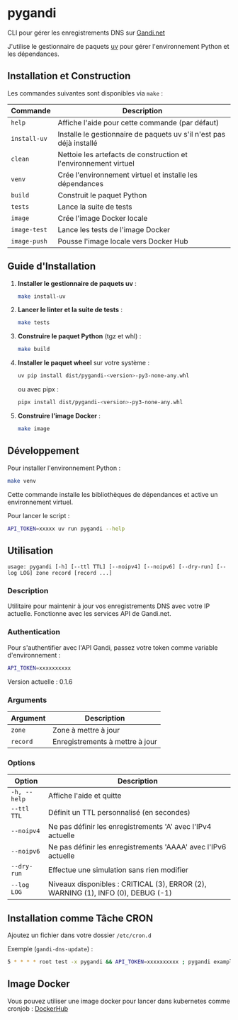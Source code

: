 # pygandi

CLI pour gérer les enregistrements DNS sur [Gandi.net](https://gandi.net/)

J'utilise le gestionnaire de paquets [uv](https://docs.astral.sh/uv/) pour gérer l'environnement Python et les dépendances.

## Installation et Construction

Les commandes suivantes sont disponibles via `make` :

| Commande | Description |
|----------|-------------|
| `help` | Affiche l'aide pour cette commande (par défaut) |
| `install-uv` | Installe le gestionnaire de paquets uv s'il n'est pas déjà installé |
| `clean` | Nettoie les artefacts de construction et l'environnement virtuel |
| `venv` | Crée l'environnement virtuel et installe les dépendances |
| `build` | Construit le paquet Python |
| `tests` | Lance la suite de tests |
| `image` | Crée l'image Docker locale |
| `image-test` | Lance les tests de l'image Docker |
| `image-push` | Pousse l'image locale vers Docker Hub |

## Guide d'Installation

1. **Installer le gestionnaire de paquets uv** :
   ```bash
   make install-uv
   ```

2. **Lancer le linter et la suite de tests** :
   ```bash
   make tests
   ```

3. **Construire le paquet Python** (tgz et whl) :
   ```bash
   make build
   ```

4. **Installer le paquet wheel** sur votre système :
   ```bash
   uv pip install dist/pygandi-<version>-py3-none-any.whl
   ```
   ou avec pipx :
   ```bash
   pipx install dist/pygandi-<version>-py3-none-any.whl
   ```

5. **Construire l'image Docker** :
   ```bash
   make image
   ```

## Développement

Pour installer l'environnement Python :
```bash
make venv
```

Cette commande installe les bibliothèques de dépendances et active un environnement virtuel.

Pour lancer le script :
```bash
API_TOKEN=xxxxx uv run pygandi --help
```

## Utilisation

```
usage: pygandi [-h] [--ttl TTL] [--noipv4] [--noipv6] [--dry-run] [--log LOG] zone record [record ...]
```

### Description

Utilitaire pour maintenir à jour vos enregistrements DNS avec votre IP actuelle.
Fonctionne avec les services API de Gandi.net.

### Authentication

Pour s'authentifier avec l'API Gandi, passez votre token comme variable d'environnement :
```bash
API_TOKEN=xxxxxxxxxx
```

Version actuelle : 0.1.6

### Arguments

| Argument | Description |
|----------|-------------|
| `zone` | Zone à mettre à jour |
| `record` | Enregistrements à mettre à jour |

### Options

| Option | Description |
|--------|-------------|
| `-h, --help` | Affiche l'aide et quitte |
| `--ttl TTL` | Définit un TTL personnalisé (en secondes) |
| `--noipv4` | Ne pas définir les enregistrements 'A' avec l'IPv4 actuelle |
| `--noipv6` | Ne pas définir les enregistrements 'AAAA' avec l'IPv6 actuelle |
| `--dry-run` | Effectue une simulation sans rien modifier |
| `--log LOG` | Niveaux disponibles : CRITICAL (3), ERROR (2), WARNING (1), INFO (0), DEBUG (-1) |

## Installation comme Tâche CRON

Ajoutez un fichier dans votre dossier `/etc/cron.d`

Exemple (`gandi-dns-update`) :
```bash
5 * * * * root test -x pygandi && API_TOKEN=xxxxxxxxxx ; pygandi example.com www subdomain1 subdomain2
```

## Image Docker

Vous pouvez utiliser une image docker pour lancer dans kubernetes comme cronjob :
[DockerHub](https://hub.docker.com/repository/docker/freuds2k/pygandi)
